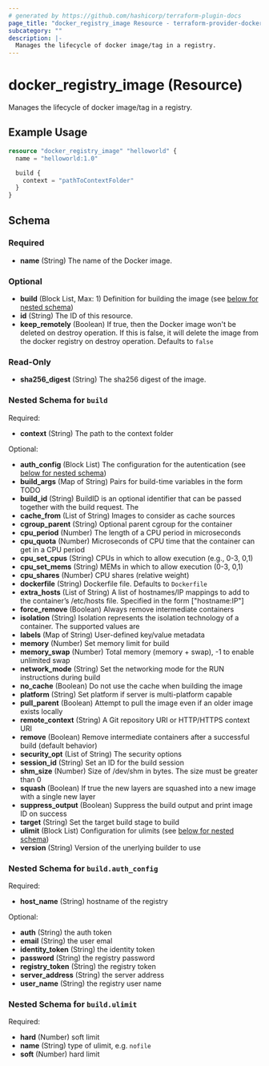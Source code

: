 ```yaml
---
# generated by https://github.com/hashicorp/terraform-plugin-docs
page_title: "docker_registry_image Resource - terraform-provider-docker"
subcategory: ""
description: |-
  Manages the lifecycle of docker image/tag in a registry.
---
```


# docker_registry_image (Resource)

Manages the lifecycle of docker image/tag in a registry.

## Example Usage

```terraform
resource "docker_registry_image" "helloworld" {
  name = "helloworld:1.0"

  build {
    context = "pathToContextFolder"
  }
}
```

<!-- schema generated by tfplugindocs -->
## Schema

### Required

- **name** (String) The name of the Docker image.

### Optional

- **build** (Block List, Max: 1) Definition for building the image (see [below for nested schema](#nestedblock--build))
- **id** (String) The ID of this resource.
- **keep_remotely** (Boolean) If true, then the Docker image won't be deleted on destroy operation. If this is false, it will delete the image from the docker registry on destroy operation. Defaults to `false`

### Read-Only

- **sha256_digest** (String) The sha256 digest of the image.

<a id="nestedblock--build"></a>
### Nested Schema for `build`

Required:

- **context** (String) The path to the context folder

Optional:

- **auth_config** (Block List) The configuration for the autentication (see [below for nested schema](#nestedblock--build--auth_config))
- **build_args** (Map of String) Pairs for build-time variables in the form TODO
- **build_id** (String) BuildID is an optional identifier that can be passed together with the build request. The
- **cache_from** (List of String) Images to consider as cache sources
- **cgroup_parent** (String) Optional parent cgroup for the container
- **cpu_period** (Number) The length of a CPU period in microseconds
- **cpu_quota** (Number) Microseconds of CPU time that the container can get in a CPU period
- **cpu_set_cpus** (String) CPUs in which to allow execution (e.g., 0-3, 0,1)
- **cpu_set_mems** (String) MEMs in which to allow execution (0-3, 0,1)
- **cpu_shares** (Number) CPU shares (relative weight)
- **dockerfile** (String) Dockerfile file. Defaults to `Dockerfile`
- **extra_hosts** (List of String) A list of hostnames/IP mappings to add to the container’s /etc/hosts file. Specified in the form ["hostname:IP"]
- **force_remove** (Boolean) Always remove intermediate containers
- **isolation** (String) Isolation represents the isolation technology of a container. The supported values are
- **labels** (Map of String) User-defined key/value metadata
- **memory** (Number) Set memory limit for build
- **memory_swap** (Number) Total memory (memory + swap), -1 to enable unlimited swap
- **network_mode** (String) Set the networking mode for the RUN instructions during build
- **no_cache** (Boolean) Do not use the cache when building the image
- **platform** (String) Set platform if server is multi-platform capable
- **pull_parent** (Boolean) Attempt to pull the image even if an older image exists locally
- **remote_context** (String) A Git repository URI or HTTP/HTTPS context URI
- **remove** (Boolean) Remove intermediate containers after a successful build (default behavior)
- **security_opt** (List of String) The security options
- **session_id** (String) Set an ID for the build session
- **shm_size** (Number) Size of /dev/shm in bytes. The size must be greater than 0
- **squash** (Boolean) If true the new layers are squashed into a new image with a single new layer
- **suppress_output** (Boolean) Suppress the build output and print image ID on success
- **target** (String) Set the target build stage to build
- **ulimit** (Block List) Configuration for ulimits (see [below for nested schema](#nestedblock--build--ulimit))
- **version** (String) Version of the unerlying builder to use

<a id="nestedblock--build--auth_config"></a>
### Nested Schema for `build.auth_config`

Required:

- **host_name** (String) hostname of the registry

Optional:

- **auth** (String) the auth token
- **email** (String) the user emal
- **identity_token** (String) the identity token
- **password** (String) the registry password
- **registry_token** (String) the registry token
- **server_address** (String) the server address
- **user_name** (String) the registry user name


<a id="nestedblock--build--ulimit"></a>
### Nested Schema for `build.ulimit`

Required:

- **hard** (Number) soft limit
- **name** (String) type of ulimit, e.g. `nofile`
- **soft** (Number) hard limit


